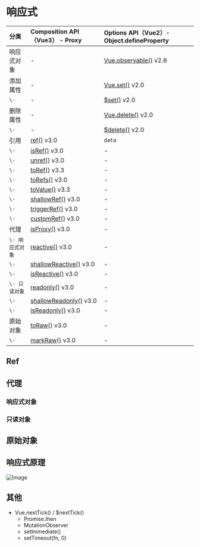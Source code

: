 # 响应式

| 分类 | Composition API（Vue3） - Proxy | Options API（Vue2）- Object.defineProperty |
| :--- | :--- | :--- |
| 响应式对象 | - | [Vue.observable()](https://v2.cn.vuejs.org/v2/api/#Vue-observable) v2.6 |
| 添加属性 | - | [Vue.set()](https://v2.cn.vuejs.org/v2/api/#Vue-set) v2.0 |
| `\-` | - | [$set()](https://v2.cn.vuejs.org/v2/api/#vm-set) v2.0 |
| 删除属性 | - | [Vue.delete()](https://v2.cn.vuejs.org/v2/api/#Vue-delete) v2.0 |
| `\-` | - | [$delete()](https://v2.cn.vuejs.org/v2/api/#vm-delete) v2.0 |
| 引用 | [ref()](https://vuejs.org/api/reactivity-core.html#ref) v3.0 | `data`  |
| `\-` | [isRef()](https://vuejs.org/api/reactivity-utilities.html#isref) v3.0 | - |
| `\-` | [unref()](https://vuejs.org/api/reactivity-utilities.html#unref) v3.0 | - |
| `\-` | [toRef()](https://vuejs.org/api/reactivity-utilities.html#toref) v3.3 | - |
| `\-` | [toRefs()](https://vuejs.org/api/reactivity-utilities.html#torefs) v3.0 | - |
| `\-` | [toValue()](https://vuejs.org/api/reactivity-utilities.html#tovalue) v3.3 | - |
| `\-` | [shallowRef()](https://vuejs.org/api/reactivity-advanced.html#shallowref) v3.0 | - |
| `\-` | [triggerRef()](https://vuejs.org/api/reactivity-advanced.html#triggerref) v3.0 | - |
| `\-` | [customRef()](https://vuejs.org/api/reactivity-advanced.html#customref) v3.0 | - |
| 代理 | [isProxy()](https://vuejs.org/api/reactivity-utilities.html#isproxy) v3.0 | - |
| `\- 响应式对象` | [reactive()](https://vuejs.org/api/reactivity-core.html#reactive) v3.0 | - |
| `\-` | [shallowReactive()](https://vuejs.org/api/reactivity-advanced.html#shallowreactive) v3.0 | - |
| `\-` | [isReactive()](https://vuejs.org/api/reactivity-utilities.html#isreactive) v3.0 | - |
| `\- 只读对象` | [readonly()](https://vuejs.org/api/reactivity-core.html#readonly) v3.0 | - |
| `\-` | [shallowReadonly()](https://vuejs.org/api/reactivity-advanced.html#shallowreadonly) v3.0 | - |
| `\-` | [isReadonly()](https://vuejs.org/api/reactivity-utilities.html#isreadonly) v3.0 | - |
| 原始对象 | [toRaw()](https://vuejs.org/api/reactivity-advanced.html#toraw) v3.0 | - |
| `\-` | [markRaw()](https://vuejs.org/api/reactivity-advanced.html#markraw) v3.0 | - |

## Ref

## 代理

### 响应式对象

### 只读对象

## 原始对象

## 响应式原理

![Image](/data.png)

## 其他

- Vue.nextTick() / $nextTick()
  - Promise.then
  - MutationObserver
  - setImmediate()
  - setTimeout(fn, 0)
